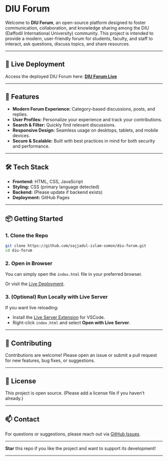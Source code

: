 # DIU Forum

Welcome to **DIU Forum**, an open-source platform designed to foster communication, collaboration, and knowledge sharing among the DIU (Daffodil International University) community. This project is intended to provide a modern, user-friendly forum for students, faculty, and staff to interact, ask questions, discuss topics, and share resources.

---

## 🚀 Live Deployment

Access the deployed DIU Forum here: **[DIU Forum Live](https://sajjadul-islam-somon.github.io/diu-forum/)**

---

## 🌟 Features

- **Modern Forum Experience:** Category-based discussions, posts, and replies.
- **User Profiles:** Personalize your experience and track your contributions.
- **Search & Filter:** Quickly find relevant discussions.
- **Responsive Design:** Seamless usage on desktops, tablets, and mobile devices.
- **Secure & Scalable:** Built with best practices in mind for both security and performance.

---

## 🛠️ Tech Stack

- **Frontend:** HTML, CSS, JavaScript
- **Styling:** CSS (primary language detected)
- **Backend:** (Please update if backend exists)
- **Deployment:** GitHub Pages

---

## 📦 Getting Started

### 1. Clone the Repo

```bash
git clone https://github.com/sajjadul-islam-somon/diu-forum.git
cd diu-forum
```

### 2. Open in Browser

You can simply open the `index.html` file in your preferred browser.

Or visit the [Live Deployment](https://sajjadul-islam-somon.github.io/diu-forum/).

### 3. (Optional) Run Locally with Live Server

If you want live reloading:
- Install the [Live Server Extension](https://marketplace.visualstudio.com/items?itemName=ritwickdey.LiveServer) for VSCode.
- Right-click `index.html` and select **Open with Live Server**.

---

## 🤝 Contributing

Contributions are welcome! Please open an issue or submit a pull request for new features, bug fixes, or suggestions.

---

## 📝 License

This project is open source. (Please add a license file if you haven't already.)

---

## 📫 Contact

For questions or suggestions, please reach out via [GitHub Issues](https://github.com/sajjadul-islam-somon/diu-forum/issues).

---

**Star** this repo if you like the project and want to support its development!

---
